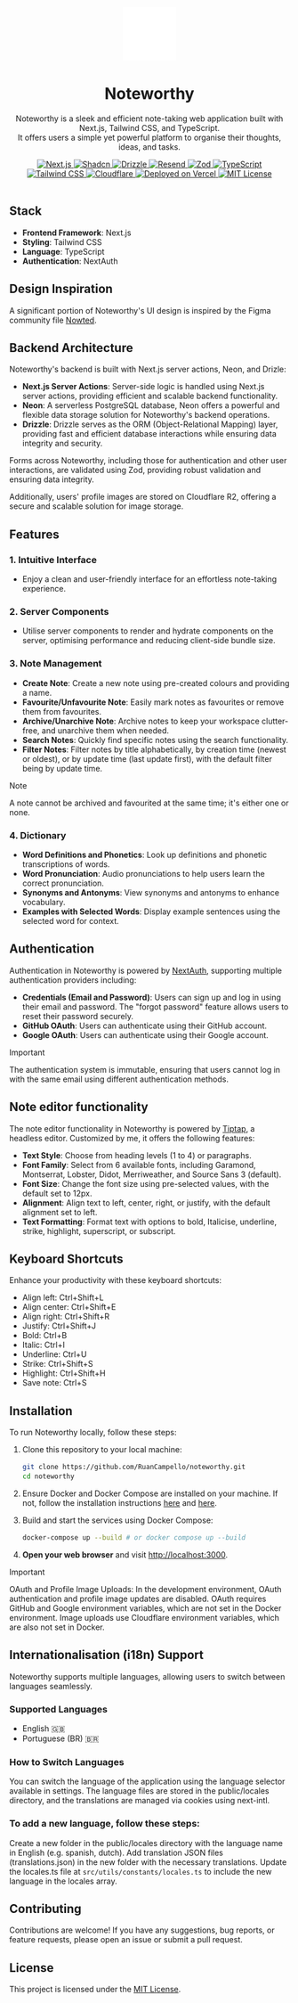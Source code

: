 <div align="center">
  <a href="https://noteworthy-ebon.vercel.app">
    <img src="/public/assets/logo.svg" width="96px" alt="logo" />
  </a>
  <h1 align="center">Noteworthy</h1>
  <p align="center">
    Noteworthy is a sleek and efficient note-taking web application built with Next.js, Tailwind CSS, and TypeScript. </br>It offers users a simple yet powerful platform to organise their thoughts, ideas, and tasks.
  </p>
  <div align="center">
    <a href="https://nextjs.org/" target="_blank">
      <img src="https://img.shields.io/badge/Next.js-000000?style=flat-square&logo=next.js&logoColor=white" alt="Next.js" />
    </a>
    <a href="https://ui.shadcn.com/" target="_blank">
      <img src="https://img.shields.io/badge/shadcn-ui?style=flat-square&logo=shadcn%2Fui&color=000" alt="Shadcn" />
    </a>
    <a href="https://orm.drizzle.team/" target="_blank">
      <img src="https://img.shields.io/badge/drizzle-0?style=flat-square&logo=drizzle&logoColor=%23C5F74F&color=121212" alt="Drizzle">
    </a>
    <a href="https://resend.com" target="_blank">
      <img src="https://img.shields.io/badge/resend-0?style=flat-square&logo=resend&color=101010" alt="Resend" />
    </a>
    <a href="https://zod.dev" target="_blank">
      <img src="https://img.shields.io/badge/zod-0?style=flat-square&logo=zod&logoColor=white&color=023e8a" alt="Zod" />
    </a>
    <a href="https://www.typescriptlang.org/" target="_blank">
      <img src="https://img.shields.io/badge/TypeScript-007ACC?style=flat-square&logo=typescript&logoColor=white" alt="TypeScript" />
    </a>
    <a href="https://tailwindcss.com/" target="_blank">
      <img src="https://img.shields.io/badge/Tailwind%20CSS-38B2AC?style=flat-square&logo=tailwind-css&logoColor=white" alt="Tailwind CSS" />
    </a>
    <a href="https://www.cloudflare.com/" target="_blank">
      <img src="https://img.shields.io/badge/Cloudflare-000?style=flat-square&logo=cloudflare&logoColor=fff&color=f77f00" alt="Cloudflare" />
    </a>
    <a href="https://noteworthy-ebon.vercel.app/" target="_blank">
      <img src="https://img.shields.io/badge/Deployed%20on-Vercel-blueviolet?style=flat-square" alt="Deployed on Vercel" />
    </a>
    <a href="https://choosealicense.com/licenses/mit/" target="_blank">
      <img src="https://img.shields.io/badge/License-MIT-green.svg?style=flat-square" alt="MIT License" />
    </a>
  </div>
  </br>
</div>

## Stack

- **Frontend Framework**: Next.js
- **Styling**: Tailwind CSS
- **Language**: TypeScript
- **Authentication**: NextAuth

## Design Inspiration

A significant portion of Noteworthy's UI design is inspired by the Figma community file [Nowted](https://www.figma.com/community/file/1188856976000269208/nowted-a-note-taking-app).

## Backend Architecture

Noteworthy's backend is built with Next.js server actions, Neon, and Drizle:

- **Next.js Server Actions**: Server-side logic is handled using Next.js server actions, providing efficient and scalable backend functionality.
- **Neon**: A serverless PostgreSQL database, Neon offers a powerful and flexible data storage solution for Noteworthy's backend operations.
- **Drizzle**: Drizzle serves as the ORM (Object-Relational Mapping) layer, providing fast and efficient database interactions while ensuring data integrity and security.

Forms across Noteworthy, including those for authentication and other user interactions, are validated using Zod, providing robust validation and ensuring data integrity.

Additionally, users' profile images are stored on Cloudflare R2, offering a secure and scalable solution for image storage.

## Features

### 1. Intuitive Interface

- Enjoy a clean and user-friendly interface for an effortless note-taking experience.

### 2. Server Components

- Utilise server components to render and hydrate components on the server, optimising performance and reducing client-side bundle size.

### 3. Note Management

- **Create Note**: Create a new note using pre-created colours and providing a name.
- **Favourite/Unfavourite Note**: Easily mark notes as favourites or remove them from favourites.
- **Archive/Unarchive Note**: Archive notes to keep your workspace clutter-free, and unarchive them when needed.
- **Search Notes**: Quickly find specific notes using the search functionality.
- **Filter Notes**: Filter notes by title alphabetically, by creation time (newest or oldest), or by update time (last update first), with the default filter being by update time.

> [!NOTE]
> A note cannot be archived and favourited at the same time; it's either one or none.

### 4. Dictionary

- **Word Definitions and Phonetics**: Look up definitions and phonetic transcriptions of words.
- **Word Pronunciation**: Audio pronunciations to help users learn the correct pronunciation.
- **Synonyms and Antonyms**: View synonyms and antonyms to enhance vocabulary.
- **Examples with Selected Words**: Display example sentences using the selected word for context.

## Authentication

Authentication in Noteworthy is powered by [NextAuth](https://authjs.dev/), supporting multiple authentication providers including:

- **Credentials (Email and Password)**: Users can sign up and log in using their email and password. The "forgot password" feature allows users to reset their password securely.
- **GitHub OAuth**: Users can authenticate using their GitHub account.
- **Google OAuth**: Users can authenticate using their Google account.

> [!IMPORTANT]
> The authentication system is immutable, ensuring that users cannot log in with the same email using different authentication methods.

## Note editor functionality

The note editor functionality in Noteworthy is powered by [Tiptap](https://github.com/ueberdosis/tiptap), a headless editor. Customized by me, it offers the following features:

- **Text Style**: Choose from heading levels (1 to 4) or paragraphs.
- **Font Family**: Select from 6 available fonts, including Garamond, Montserrat, Lobster, Didot, Merriweather, and Source Sans 3 (default).
- **Font Size**: Change the font size using pre-selected values, with the default set to 12px.
- **Alignment**: Align text to left, center, right, or justify, with the default alignment set to left.
- **Text Formatting**: Format text with options to bold, Italicise, underline, strike, highlight, superscript, or subscript.

## Keyboard Shortcuts

Enhance your productivity with these keyboard shortcuts:

- Align left: Ctrl+Shift+L
- Align center: Ctrl+Shift+E
- Align right: Ctrl+Shift+R
- Justify: Ctrl+Shift+J
- Bold: Ctrl+B
- Italic: Ctrl+I
- Underline: Ctrl+U
- Strike: Ctrl+Shift+S
- Highlight: Ctrl+Shift+H
- Save note: Ctrl+S

## Installation

To run Noteworthy locally, follow these steps:

1. Clone this repository to your local machine:

   ```sh
   git clone https://github.com/RuanCampello/noteworthy.git
   cd noteworthy
   ```

2. Ensure Docker and Docker Compose are installed on your machine. If not, follow the installation instructions [here](https://docs.docker.com/get-docker/) and [here](https://docs.docker.com/compose/install/).

3. Build and start the services using Docker Compose:

   ```sh
   docker-compose up --build # or docker compose up --build
   ```

4. **Open your web browser** and visit [http://localhost:3000](http://localhost:3000).

> [!IMPORTANT]
> OAuth and Profile Image Uploads: In the development environment, OAuth authentication and profile image updates are disabled. OAuth requires GitHub and Google environment variables, which are not set in the Docker environment. Image uploads use Cloudflare environment variables, which are also not set in Docker.

## Internationalisation (i18n) Support

Noteworthy supports multiple languages, allowing users to switch between languages seamlessly.

### Supported Languages

- English 🇬🇧
- Portuguese (BR) 🇧🇷

### How to Switch Languages

You can switch the language of the application using the language selector available in settings. The language files are stored in the public/locales directory, and the translations are managed via cookies using next-intl.

### To add a new language, follow these steps:

Create a new folder in the public/locales directory with the language name in English (e.g. spanish, dutch).
Add translation JSON files (translations.json) in the new folder with the necessary translations.
Update the locales.ts file at `src/utils/constants/locales.ts` to include the new language in the locales array.

## Contributing

Contributions are welcome! If you have any suggestions, bug reports, or feature requests, please open an issue or submit a pull request.

## License

This project is licensed under the [MIT License](/LICENSE.md).
